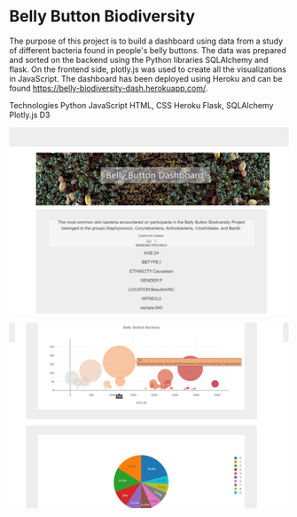 # Belly Button Biodiversity


The purpose of this project is to build a dashboard using data from a study of different bacteria found in people's belly buttons. The data was prepared and sorted on the backend using the Python libraries SQLAlchemy and flask. On the frontend side, plotly.js was used to create all the visualizations in JavaScript. The dashboard has been deployed using Heroku and can be found https://belly-biodiversity-dash.herokuapp.com/.

Technologies
Python
JavaScript
HTML, CSS
Heroku
Flask, SQLAlchemy
Plotly.js
D3

   ![Bacteria by filterforge.com](static//js/Images/bellyimage.jpg)

  ![PIE Chart](static//js/Images/belly2.jpg)




